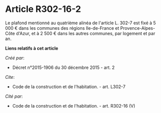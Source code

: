 # Article R302-16-2

Le plafond mentionné au quatrième alinéa de l'article L. 302-7 est fixé à 5 000 € dans les communes des régions Ile-de-France
et Provence-Alpes-Côte d'Azur, et à 2 500 € dans les autres communes, par logement et par an.

**Liens relatifs à cet article**

_Créé par_:

  - Décret n°2015-1906 du 30 décembre 2015 - art. 2

_Cite_:

  - Code de la construction et de l'habitation. - art. L302-7

_Cité par_:

  - Code de la construction et de l'habitation. - art. R302-16 (V)
